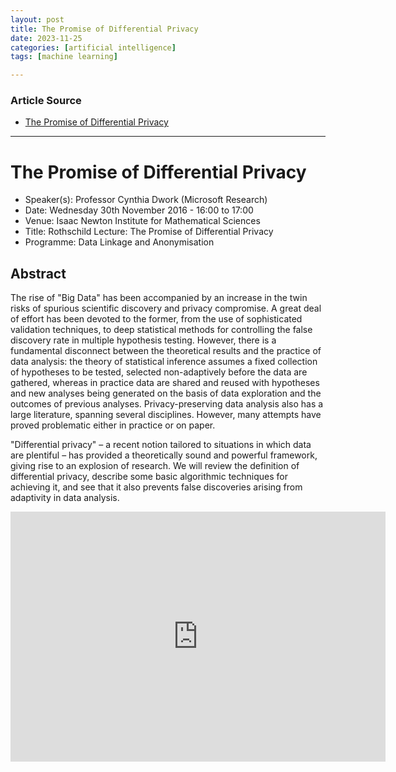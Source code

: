 ```yaml
---
layout: post
title: The Promise of Differential Privacy 
date: 2023-11-25
categories: [artificial intelligence]
tags: [machine learning]

---
```


### Article Source

* [The Promise of Differential Privacy](https://www.youtube.com/watch?v=3ohDYVd6suk)

---

# The Promise of Differential Privacy 

* Speaker(s): Professor Cynthia Dwork (Microsoft Research)
* Date: Wednesday 30th November 2016 - 16:00 to 17:00
* Venue: Isaac Newton Institute for Mathematical Sciences
* Title: Rothschild Lecture: The Promise of Differential Privacy
* Programme: Data Linkage and Anonymisation


## Abstract

The rise of "Big Data" has been accompanied by an increase in the twin risks of spurious scientific discovery and privacy compromise. A great deal of effort has been devoted to the former, from the use of sophisticated validation techniques, to deep statistical methods for controlling the false discovery rate in multiple hypothesis testing. However, there is a fundamental disconnect between the theoretical results and the practice of data analysis: the theory of statistical inference assumes a fixed collection of hypotheses to be tested, selected non-adaptively before the data are gathered, whereas in practice data are shared and reused with hypotheses and new analyses being generated on the basis of data exploration and the outcomes of previous analyses. Privacy-preserving data analysis also has a large literature, spanning several disciplines. However, many attempts have proved problematic either in practice or on paper.

"Differential privacy" – a recent notion tailored to situations in which data are plentiful – has provided a theoretically sound and powerful framework, giving rise to an explosion of research. We will review the definition of differential privacy, describe some basic algorithmic techniques for achieving it, and see that it also prevents false discoveries arising from adaptivity in data analysis.


<iframe width="600" height="400" src="https://www.youtube.com/embed/3ohDYVd6suk?si=TzGyLdzxNaELzSN1" title="YouTube video player" frameborder="0" allow="accelerometer; autoplay; clipboard-write; encrypted-media; gyroscope; picture-in-picture; web-share" allowfullscreen></iframe>